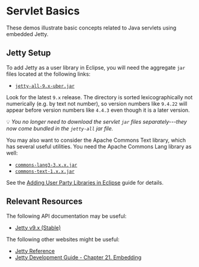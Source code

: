 Servlet Basics
=================================================

These demos illustrate basic concepts related to Java servlets using embedded Jetty.

## Jetty Setup ##

To add Jetty as a user library in Eclipse, you will need the aggregate `jar` files located at the following links:

- [`jetty-all-9.x-uber.jar`](https://repo1.maven.org/maven2/org/eclipse/jetty/aggregate/jetty-all/)

Look for the latest `9.x` release. The directory is sorted lexicographically not numerically (e.g. by text not number), so version numbers like `9.4.22` will appear before version numbers like `4.4.3` even though it is a later version. 

:bulb: _You no longer need to download the servlet `jar` files separately---they now come bundled in the `jetty-all` jar file._

You may also want to consider the Apache Commons Text library, which has several useful utilities. You need the Apache Commons Lang library as well:

- [`commons-lang3-3.x.x.jar`](http://commons.apache.org/proper/commons-lang/)
- [`commons-text-1.x.x.jar`](http://commons.apache.org/proper/commons-text/)

See the [Adding User Party Libraries in Eclipse](https://usf-cs212-fall2019.github.io/guides/eclipse/adding-user-libraries-in-eclipse.html) guide for details.

## Relevant Resources ##

The following API documentation may be useful:

- [Jetty v9.x (Stable)](http://www.eclipse.org/jetty/documentation/current/)

The following other websites might be useful:

- [Jetty Reference](http://www.eclipse.org/jetty/documentation/current/)
- [Jetty Development Guide - Chapter 21. Embedding](https://www.eclipse.org/jetty/documentation/current/advanced-embedding.html)
